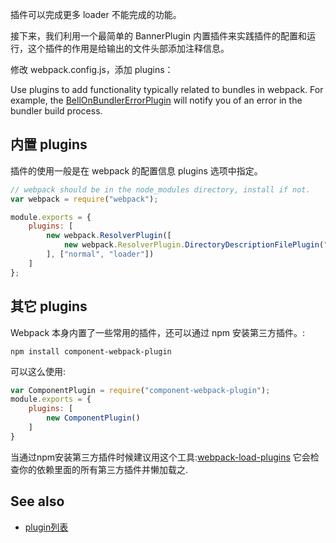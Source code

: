 插件可以完成更多 loader 不能完成的功能。




接下来，我们利用一个最简单的 BannerPlugin 内置插件来实践插件的配置和运行，这个插件的作用是给输出的文件头部添加注释信息。

修改 webpack.config.js，添加 plugins：

Use plugins to add functionality typically related to bundles in webpack.  For example, the [BellOnBundlerErrorPlugin](https://github.com/senotrusov/bell-on-bundler-error-plugin) will notify you of an error in the bundler build process.  

## 内置 plugins

插件的使用一般是在 webpack 的配置信息 plugins 选项中指定。

``` javascript
// webpack should be in the node_modules directory, install if not.
var webpack = require("webpack");

module.exports = {
	plugins: [
		new webpack.ResolverPlugin([
			new webpack.ResolverPlugin.DirectoryDescriptionFilePlugin("bower.json", ["main"])
		], ["normal", "loader"])
	]
};
```

## 其它 plugins


Webpack 本身内置了一些常用的插件，还可以通过 npm 安装第三方插件。:

``` text
npm install component-webpack-plugin
```

可以这么使用:

``` javascript
var ComponentPlugin = require("component-webpack-plugin");
module.exports = {
	plugins: [
		new ComponentPlugin()
	]
}
```

当通过npm安装第三方插件时候建议用这个工具:[webpack-load-plugins](https://www.npmjs.com/package/webpack-load-plugin)
它会检查你的依赖里面的所有第三方插件并懒加载之.

## See also

* [plugin列表][list of plugins]

[list of plugins]: list-of-plugins.md